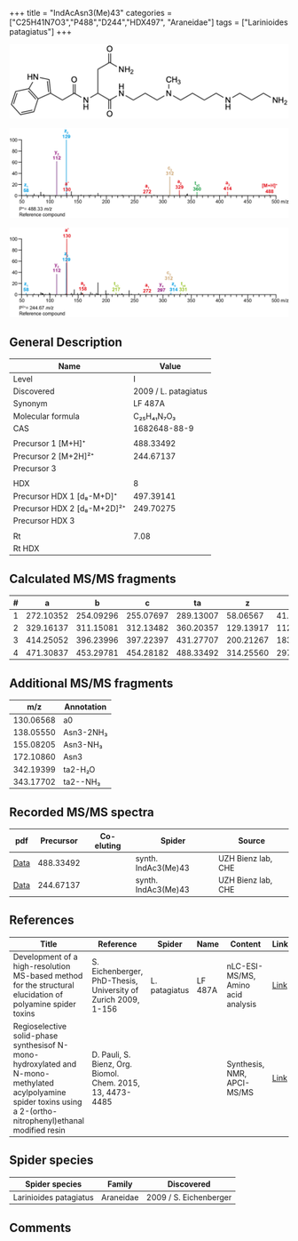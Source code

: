 +++
title = "IndAcAsn3(Me)43"
categories = ["C25H41N7O3","P488","D244","HDX497",
"Araneidae"]
tags = ["Larinioides patagiatus"]
+++

![](/img/IndAcAsn3(Me)43.png)

![](/img_MSMS/488_IndAcAsn3(Me)43.png?classes=border)

![](/img_MSMS/488_IndAcAsn3(Me)43_2.png?classes=border)

## General Description

| Name                        | Value                |
|-----------------------------|----------------------|
| Level                       | I                    |
| Discovered                  | 2009 / L. patagiatus |
| Synonym                     | LF 487A              |
| Molecular formula           | C₂₅H₄₁N₇O₃           |
| CAS                         | 1682648-88-9         |
|                             |                      |
| Precursor 1 [M+H]⁺          | 488.33492            |
| Precursor 2 [M+2H]²⁺        | 244.67137            |
| Precursor 3                 |                      |
|                             |                      |
| HDX                         | 8                    |
| Precursor HDX 1 [d₈-M+D]⁺   | 497.39141            |
| Precursor HDX 2 [d₈-M+2D]²⁺ | 249.70275            |
| Precursor HDX 3             |                      |
|                             |                      |
| Rt                          | 7.08                 |
| Rt HDX                      |                      |

## Calculated MS/MS fragments

| # | a         | b         | c         | ta        | z         | y         | tz        |
|---|-----------|-----------|-----------|-----------|-----------|-----------|-----------|
| 1 | 272.10352 | 254.09296 | 255.07697 | 289.13007 | 58.06567  | 41.03912  | 75.09222  |
| 2 | 329.16137 | 311.15081 | 312.13482 | 360.20357 | 129.13917 | 112.11262 | 160.18137 |
| 3 | 414.25052 | 396.23996 | 397.22397 | 431.27707 | 200.21267 | 183.18612 | 217.23922 |
| 4 | 471.30837 | 453.29781 | 454.28182 | 488.33492 | 314.25560 | 297.22905 | 331.28215 |

## Additional MS/MS fragments

| m/z       | Annotation |
|-----------|------------|
| 130.06568 | a0         |
| 138.05550 | Asn3-2NH₃  |
| 155.08205 | Asn3-NH₃   |
| 172.10860 | Asn3       |
| 342.19399 | ta2-H₂O    |
| 343.17702 | ta2--NH₃   |

## Recorded MS/MS spectra

| pdf                                         | Precursor | Co-eluting | Spider              | Source             |
|---------------------------------------------|-----------|------------|---------------------|--------------------|
| [Data](/pdf/488_IndAcAsn3(Me)43_7-08.pdf)   | 488.33492 |        | synth. IndAc3(Me)43 | UZH Bienz lab, CHE |
| [Data](/pdf/488_IndAcAsn3(Me)43_7-08_2.pdf) | 244.67137 |       | synth. IndAc3(Me)43 | UZH Bienz lab, CHE |

## References

| Title                                                                                                                                                            | Reference                                                     | Spider        | Name    | Content                            | Link                                                                                   |
|------------------------------------------------------------------------------------------------------------------------------------------------------------------|---------------------------------------------------------------|---------------|---------|------------------------------------|----------------------------------------------------------------------------------------|
| Development of a high-resolution MS-based method for the structural elucidation of polyamine spider toxins                                                       | S. Eichenberger, PhD-Thesis, University of Zurich 2009, 1-156 | L. patagiatus | LF 487A | nLC-ESI-MS/MS, Amino acid analysis | [Link](https://www.zora.uzh.ch/id/eprint/12787/1/Eichenberger.pdf)                     |
| Regioselective solid-phase synthesisof N-mono-hydroxylated and N-mono-methylated acylpolyamine spider toxins using a 2-(ortho-nitrophenyl)ethanal modified resin | D. Pauli, S. Bienz, Org. Biomol. Chem. 2015, 13, 4473-4485    |               |         | Synthesis, NMR, APCI-MS/MS         | [Link](https://pubs.rsc.org/en/Content/ArticleLanding/2015/OB/C5OB00108K#!divAbstract) |

## Spider species

| Spider species         | Family    | Discovered             |
|------------------------|-----------|------------------------|
| Larinioides patagiatus | Araneidae | 2009 / S. Eichenberger |

## Comments